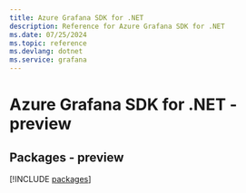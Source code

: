```yaml
---
title: Azure Grafana SDK for .NET
description: Reference for Azure Grafana SDK for .NET
ms.date: 07/25/2024
ms.topic: reference
ms.devlang: dotnet
ms.service: grafana
---
```

# Azure Grafana SDK for .NET - preview
## Packages - preview
[!INCLUDE [packages](grafana-index.md)]